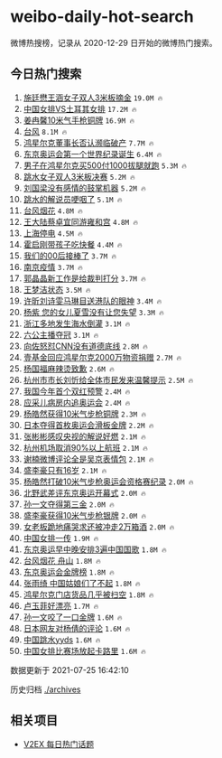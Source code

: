 # weibo-daily-hot-search

微博热搜榜，记录从 2020-12-29 日开始的微博热门搜索。

## 今日热门搜索

<!-- BEGIN -->

1. [施廷懋王涵女子双人3米板摘金](https://s.weibo.com/weibo?q=%23%E6%96%BD%E5%BB%B7%E6%87%8B%E7%8E%8B%E6%B6%B5%E5%A5%B3%E5%AD%90%E5%8F%8C%E4%BA%BA3%E7%B1%B3%E6%9D%BF%E6%91%98%E9%87%91%23&Refer=top) `19.0M 🔥`
1. [中国女排VS土耳其女排](https://s.weibo.com/weibo?q=%23%E4%B8%AD%E5%9B%BD%E5%A5%B3%E6%8E%92VS%E5%9C%9F%E8%80%B3%E5%85%B6%E5%A5%B3%E6%8E%92%23&Refer=top) `17.2M 🔥`
1. [姜冉馨10米气手枪铜牌](https://s.weibo.com/weibo?q=%23%E5%A7%9C%E5%86%89%E9%A6%A810%E7%B1%B3%E6%B0%94%E6%89%8B%E6%9E%AA%E9%93%9C%E7%89%8C%23&Refer=top) `16.9M 🔥`
1. [台风](https://s.weibo.com/weibo?q=%E5%8F%B0%E9%A3%8E&Refer=top) `8.1M 🔥`
1. [鸿星尔克董事长否认濒临破产](https://s.weibo.com/weibo?q=%23%E9%B8%BF%E6%98%9F%E5%B0%94%E5%85%8B%E8%91%A3%E4%BA%8B%E9%95%BF%E5%90%A6%E8%AE%A4%E6%BF%92%E4%B8%B4%E7%A0%B4%E4%BA%A7%23&Refer=top) `7.7M 🔥`
1. [东京奥运会第一个世界纪录诞生](https://s.weibo.com/weibo?q=%23%E4%B8%9C%E4%BA%AC%E5%A5%A5%E8%BF%90%E4%BC%9A%E7%AC%AC%E4%B8%80%E4%B8%AA%E4%B8%96%E7%95%8C%E7%BA%AA%E5%BD%95%E8%AF%9E%E7%94%9F%23&Refer=top) `6.4M 🔥`
1. [男子在鸿星尔克买500付1000拔腿就跑](https://s.weibo.com/weibo?q=%23%E7%94%B7%E5%AD%90%E5%9C%A8%E9%B8%BF%E6%98%9F%E5%B0%94%E5%85%8B%E4%B9%B0500%E4%BB%981000%E6%8B%94%E8%85%BF%E5%B0%B1%E8%B7%91%23&Refer=top) `5.3M 🔥`
1. [跳水女子双人3米板决赛](https://s.weibo.com/weibo?q=%23%E8%B7%B3%E6%B0%B4%E5%A5%B3%E5%AD%90%E5%8F%8C%E4%BA%BA3%E7%B1%B3%E6%9D%BF%E5%86%B3%E8%B5%9B%23&Refer=top) `5.2M 🔥`
1. [刘国梁没有感情的鼓掌机器](https://s.weibo.com/weibo?q=%23%E5%88%98%E5%9B%BD%E6%A2%81%E6%B2%A1%E6%9C%89%E6%84%9F%E6%83%85%E7%9A%84%E9%BC%93%E6%8E%8C%E6%9C%BA%E5%99%A8%23&Refer=top) `5.2M 🔥`
1. [跳水的解说员哽咽了](https://s.weibo.com/weibo?q=%23%E8%B7%B3%E6%B0%B4%E7%9A%84%E8%A7%A3%E8%AF%B4%E5%91%98%E5%93%BD%E5%92%BD%E4%BA%86%23&Refer=top) `5.1M 🔥`
1. [台风烟花](https://s.weibo.com/weibo?q=%23%E5%8F%B0%E9%A3%8E%E7%83%9F%E8%8A%B1%23&Refer=top) `4.8M 🔥`
1. [王大陆蔡卓宜同游雍和宫](https://s.weibo.com/weibo?q=%23%E7%8E%8B%E5%A4%A7%E9%99%86%E8%94%A1%E5%8D%93%E5%AE%9C%E5%90%8C%E6%B8%B8%E9%9B%8D%E5%92%8C%E5%AE%AB%23&Refer=top) `4.8M 🔥`
1. [上海停电](https://s.weibo.com/weibo?q=%23%E4%B8%8A%E6%B5%B7%E5%81%9C%E7%94%B5%23&Refer=top) `4.5M 🔥`
1. [霍启刚带孩子吃快餐](https://s.weibo.com/weibo?q=%23%E9%9C%8D%E5%90%AF%E5%88%9A%E5%B8%A6%E5%AD%A9%E5%AD%90%E5%90%83%E5%BF%AB%E9%A4%90%23&Refer=top) `4.4M 🔥`
1. [我们的00后接棒了](https://s.weibo.com/weibo?q=%23%E6%88%91%E4%BB%AC%E7%9A%8400%E5%90%8E%E6%8E%A5%E6%A3%92%E4%BA%86%23&Refer=top) `3.7M 🔥`
1. [南京疫情](https://s.weibo.com/weibo?q=%23%E5%8D%97%E4%BA%AC%E7%96%AB%E6%83%85%23&Refer=top) `3.7M 🔥`
1. [郭晶晶新工作是给裁判打分](https://s.weibo.com/weibo?q=%23%E9%83%AD%E6%99%B6%E6%99%B6%E6%96%B0%E5%B7%A5%E4%BD%9C%E6%98%AF%E7%BB%99%E8%A3%81%E5%88%A4%E6%89%93%E5%88%86%23&Refer=top) `3.7M 🔥`
1. [王梦洁状态](https://s.weibo.com/weibo?q=%23%E7%8E%8B%E6%A2%A6%E6%B4%81%E7%8A%B6%E6%80%81%23&Refer=top) `3.5M 🔥`
1. [许昕刘诗雯马琳目送港队的眼神](https://s.weibo.com/weibo?q=%23%E8%AE%B8%E6%98%95%E5%88%98%E8%AF%97%E9%9B%AF%E9%A9%AC%E7%90%B3%E7%9B%AE%E9%80%81%E6%B8%AF%E9%98%9F%E7%9A%84%E7%9C%BC%E7%A5%9E%23&Refer=top) `3.4M 🔥`
1. [杨紫 您的女儿夏雪没有让您失望](https://s.weibo.com/weibo?q=%E6%9D%A8%E7%B4%AB%20%E6%82%A8%E7%9A%84%E5%A5%B3%E5%84%BF%E5%A4%8F%E9%9B%AA%E6%B2%A1%E6%9C%89%E8%AE%A9%E6%82%A8%E5%A4%B1%E6%9C%9B&Refer=top) `3.3M 🔥`
1. [浙江多地发生海水倒灌](https://s.weibo.com/weibo?q=%23%E6%B5%99%E6%B1%9F%E5%A4%9A%E5%9C%B0%E5%8F%91%E7%94%9F%E6%B5%B7%E6%B0%B4%E5%80%92%E7%81%8C%23&Refer=top) `3.1M 🔥`
1. [六公主播夺冠](https://s.weibo.com/weibo?q=%23%E5%85%AD%E5%85%AC%E4%B8%BB%E6%92%AD%E5%A4%BA%E5%86%A0%23&Refer=top) `3.1M 🔥`
1. [向佐怒怼CNN没有道德底线](https://s.weibo.com/weibo?q=%23%E5%90%91%E4%BD%90%E6%80%92%E6%80%BCCNN%E6%B2%A1%E6%9C%89%E9%81%93%E5%BE%B7%E5%BA%95%E7%BA%BF%23&Refer=top) `2.8M 🔥`
1. [壹基金回应鸿星尔克2000万物资捐赠](https://s.weibo.com/weibo?q=%23%E5%A3%B9%E5%9F%BA%E9%87%91%E5%9B%9E%E5%BA%94%E9%B8%BF%E6%98%9F%E5%B0%94%E5%85%8B2000%E4%B8%87%E7%89%A9%E8%B5%84%E6%8D%90%E8%B5%A0%23&Refer=top) `2.7M 🔥`
1. [杨国福麻辣烫致歉](https://s.weibo.com/weibo?q=%23%E6%9D%A8%E5%9B%BD%E7%A6%8F%E9%BA%BB%E8%BE%A3%E7%83%AB%E8%87%B4%E6%AD%89%23&Refer=top) `2.6M 🔥`
1. [杭州市市长刘忻给全体市民发来温馨提示](https://s.weibo.com/weibo?q=%23%E6%9D%AD%E5%B7%9E%E5%B8%82%E5%B8%82%E9%95%BF%E5%88%98%E5%BF%BB%E7%BB%99%E5%85%A8%E4%BD%93%E5%B8%82%E6%B0%91%E5%8F%91%E6%9D%A5%E6%B8%A9%E9%A6%A8%E6%8F%90%E7%A4%BA%23&Refer=top) `2.5M 🔥`
1. [我国今年首个双红预警](https://s.weibo.com/weibo?q=%23%E6%88%91%E5%9B%BD%E4%BB%8A%E5%B9%B4%E9%A6%96%E4%B8%AA%E5%8F%8C%E7%BA%A2%E9%A2%84%E8%AD%A6%23&Refer=top) `2.4M 🔥`
1. [应采儿病房内追奥运会](https://s.weibo.com/weibo?q=%23%E5%BA%94%E9%87%87%E5%84%BF%E7%97%85%E6%88%BF%E5%86%85%E8%BF%BD%E5%A5%A5%E8%BF%90%E4%BC%9A%23&Refer=top) `2.4M 🔥`
1. [杨皓然获得10米气步枪铜牌](https://s.weibo.com/weibo?q=%23%E6%9D%A8%E7%9A%93%E7%84%B6%E8%8E%B7%E5%BE%9710%E7%B1%B3%E6%B0%94%E6%AD%A5%E6%9E%AA%E9%93%9C%E7%89%8C%23&Refer=top) `2.3M 🔥`
1. [日本夺得首枚奥运会滑板金牌](https://s.weibo.com/weibo?q=%23%E6%97%A5%E6%9C%AC%E5%A4%BA%E5%BE%97%E9%A6%96%E6%9E%9A%E5%A5%A5%E8%BF%90%E4%BC%9A%E6%BB%91%E6%9D%BF%E9%87%91%E7%89%8C%23&Refer=top) `2.2M 🔥`
1. [张彬彬感叹央视的解说好燃](https://s.weibo.com/weibo?q=%23%E5%BC%A0%E5%BD%AC%E5%BD%AC%E6%84%9F%E5%8F%B9%E5%A4%AE%E8%A7%86%E7%9A%84%E8%A7%A3%E8%AF%B4%E5%A5%BD%E7%87%83%23&Refer=top) `2.1M 🔥`
1. [杭州机场取消90%以上航班](https://s.weibo.com/weibo?q=%23%E6%9D%AD%E5%B7%9E%E6%9C%BA%E5%9C%BA%E5%8F%96%E6%B6%8890%25%E4%BB%A5%E4%B8%8A%E8%88%AA%E7%8F%AD%23&Refer=top) `2.1M 🔥`
1. [谢楠微博评论全是吴京表情包](https://s.weibo.com/weibo?q=%23%E8%B0%A2%E6%A5%A0%E5%BE%AE%E5%8D%9A%E8%AF%84%E8%AE%BA%E5%85%A8%E6%98%AF%E5%90%B4%E4%BA%AC%E8%A1%A8%E6%83%85%E5%8C%85%23&Refer=top) `2.1M 🔥`
1. [盛李豪只有16岁](https://s.weibo.com/weibo?q=%E7%9B%9B%E6%9D%8E%E8%B1%AA%E5%8F%AA%E6%9C%8916%E5%B2%81&Refer=top) `2.1M 🔥`
1. [杨皓然打破10米气步枪奥运会资格赛纪录](https://s.weibo.com/weibo?q=%23%E6%9D%A8%E7%9A%93%E7%84%B6%E6%89%93%E7%A0%B410%E7%B1%B3%E6%B0%94%E6%AD%A5%E6%9E%AA%E5%A5%A5%E8%BF%90%E4%BC%9A%E8%B5%84%E6%A0%BC%E8%B5%9B%E7%BA%AA%E5%BD%95%23&Refer=top) `2.0M 🔥`
1. [北野武差评东京奥运开幕式](https://s.weibo.com/weibo?q=%23%E5%8C%97%E9%87%8E%E6%AD%A6%E5%B7%AE%E8%AF%84%E4%B8%9C%E4%BA%AC%E5%A5%A5%E8%BF%90%E5%BC%80%E5%B9%95%E5%BC%8F%23&Refer=top) `2.0M 🔥`
1. [孙一文夺得第三金](https://s.weibo.com/weibo?q=%23%E5%AD%99%E4%B8%80%E6%96%87%E5%A4%BA%E5%BE%97%E7%AC%AC%E4%B8%89%E9%87%91%23&Refer=top) `2.0M 🔥`
1. [盛李豪获得10米气步枪银牌](https://s.weibo.com/weibo?q=%23%E7%9B%9B%E6%9D%8E%E8%B1%AA%E8%8E%B7%E5%BE%9710%E7%B1%B3%E6%B0%94%E6%AD%A5%E6%9E%AA%E9%93%B6%E7%89%8C%23&Refer=top) `2.0M 🔥`
1. [女老板跪地痛哭求还被冲走2万箱酒](https://s.weibo.com/weibo?q=%23%E5%A5%B3%E8%80%81%E6%9D%BF%E8%B7%AA%E5%9C%B0%E7%97%9B%E5%93%AD%E6%B1%82%E8%BF%98%E8%A2%AB%E5%86%B2%E8%B5%B02%E4%B8%87%E7%AE%B1%E9%85%92%23&Refer=top) `2.0M 🔥`
1. [中国女排一传](https://s.weibo.com/weibo?q=%E4%B8%AD%E5%9B%BD%E5%A5%B3%E6%8E%92%E4%B8%80%E4%BC%A0&Refer=top) `1.9M 🔥`
1. [东京奥运早中晚安排3遍中国国歌](https://s.weibo.com/weibo?q=%23%E4%B8%9C%E4%BA%AC%E5%A5%A5%E8%BF%90%E6%97%A9%E4%B8%AD%E6%99%9A%E5%AE%89%E6%8E%923%E9%81%8D%E4%B8%AD%E5%9B%BD%E5%9B%BD%E6%AD%8C%23&Refer=top) `1.8M 🔥`
1. [台风烟花 舟山](https://s.weibo.com/weibo?q=%E5%8F%B0%E9%A3%8E%E7%83%9F%E8%8A%B1%20%E8%88%9F%E5%B1%B1&Refer=top) `1.8M 🔥`
1. [东京奥运会金牌榜](https://s.weibo.com/weibo?q=%23%E4%B8%9C%E4%BA%AC%E5%A5%A5%E8%BF%90%E4%BC%9A%E9%87%91%E7%89%8C%E6%A6%9C%23&Refer=top) `1.8M 🔥`
1. [张雨绮 中国姑娘们了不起](https://s.weibo.com/weibo?q=%E5%BC%A0%E9%9B%A8%E7%BB%AE%20%E4%B8%AD%E5%9B%BD%E5%A7%91%E5%A8%98%E4%BB%AC%E4%BA%86%E4%B8%8D%E8%B5%B7&Refer=top) `1.8M 🔥`
1. [鸿星尔克门店货品几乎被扫空](https://s.weibo.com/weibo?q=%23%E9%B8%BF%E6%98%9F%E5%B0%94%E5%85%8B%E9%97%A8%E5%BA%97%E8%B4%A7%E5%93%81%E5%87%A0%E4%B9%8E%E8%A2%AB%E6%89%AB%E7%A9%BA%23&Refer=top) `1.8M 🔥`
1. [卢玉菲好漂亮](https://s.weibo.com/weibo?q=%23%E5%8D%A2%E7%8E%89%E8%8F%B2%E5%A5%BD%E6%BC%82%E4%BA%AE%23&Refer=top) `1.7M 🔥`
1. [孙一文咬了一口金牌](https://s.weibo.com/weibo?q=%23%E5%AD%99%E4%B8%80%E6%96%87%E5%92%AC%E4%BA%86%E4%B8%80%E5%8F%A3%E9%87%91%E7%89%8C%23&Refer=top) `1.6M 🔥`
1. [日本网友对杨倩的评论](https://s.weibo.com/weibo?q=%23%E6%97%A5%E6%9C%AC%E7%BD%91%E5%8F%8B%E5%AF%B9%E6%9D%A8%E5%80%A9%E7%9A%84%E8%AF%84%E8%AE%BA%23&Refer=top) `1.6M 🔥`
1. [中国跳水yyds](https://s.weibo.com/weibo?q=%23%E4%B8%AD%E5%9B%BD%E8%B7%B3%E6%B0%B4yyds%23&Refer=top) `1.6M 🔥`
1. [中国女排比赛场放起卡路里](https://s.weibo.com/weibo?q=%23%E4%B8%AD%E5%9B%BD%E5%A5%B3%E6%8E%92%E6%AF%94%E8%B5%9B%E5%9C%BA%E6%94%BE%E8%B5%B7%E5%8D%A1%E8%B7%AF%E9%87%8C%23&Refer=top) `1.6M 🔥`

数据更新于 2021-07-25 16:42:10

<!-- END -->

历史归档 [./archives](./archives)

## 相关项目

- [V2EX 每日热门话题](https://github.com/boojack/v2ex-daily-hot-topic)

